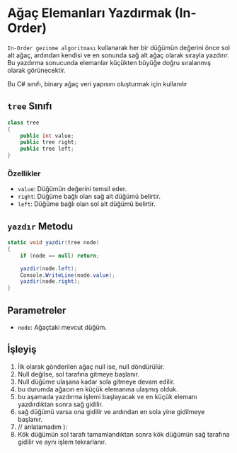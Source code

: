 # Ağaç Elemanları Yazdırmak (In-Order)
`In-Order gezinme algoritması` kullanarak her bir düğümün değerini önce sol alt ağaç, ardından kendisi ve en sonunda sağ alt ağaç olarak sırayla yazdırır. Bu yazdırma sonucunda elemanlar küçükten büyüğe doğru sıralanmış olarak görünecektir.


Bu C# sınıfı, binary ağaç veri yapısını oluşturmak için kullanılır
## `tree` Sınıfı

```csharp
class tree
{
    public int value;
    public tree right;
    public tree left;
}
```

### Özellikler

- `value`: Düğümün değerini temsil eder.
- `right`: Düğüme bağlı olan sağ alt düğümü belirtir.
- `left`: Düğüme bağlı olan sol alt düğümü belirtir.

## `yazdır` Metodu
```csharp
static void yazdir(tree node)
{
    if (node == null) return;

    yazdir(node.left);
    Console.WriteLine(node.value);
    yazdir(node.right);
}
```

## Parametreler

- `node`: Ağaçtaki mevcut düğüm.

## İşleyiş
1. İlk olarak gönderilen ağaç null ise, null döndürülür.
2. Null değilse, sol tarafına gitmeye başlanır.
3. Null düğüme ulaşana kadar sola gitmeye devam edilir.
4. bu durumda ağacın en küçük elemanına ulaşmış olduk.
5. bu aşamada yazdırma işlemi başlayacak ve en küçük elemanı yazdırdıktan sonra sağ gidilir.
6. sağ düğümü varsa ona gidilir ve ardından en sola yine gidilmeye başlanır.
7. // anlatamadım ):
8. Kök düğümün sol tarafı tamamlandıktan sonra kök düğümün sağ tarafına gidilir ve aynı işlem tekrarlanır.



